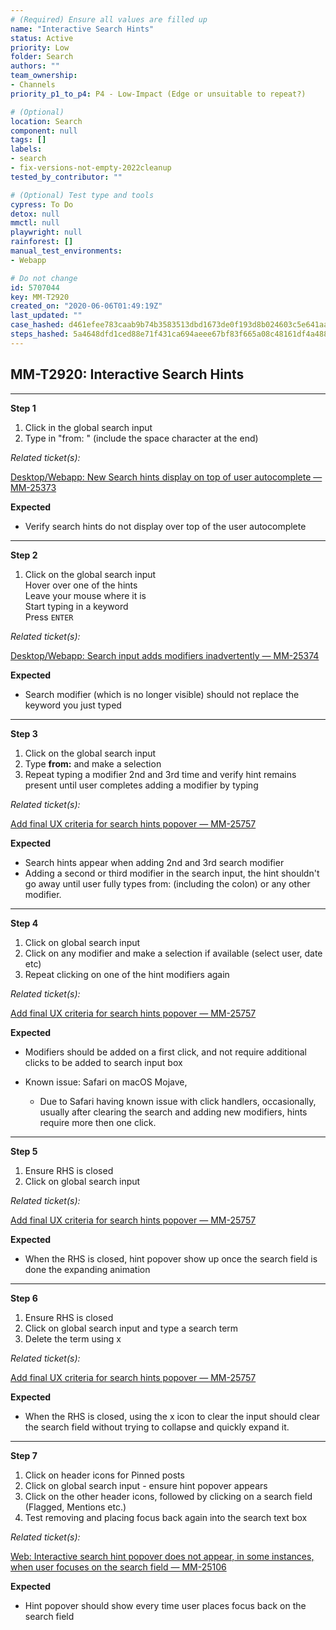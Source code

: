 ```yaml
---
# (Required) Ensure all values are filled up
name: "Interactive Search Hints"
status: Active
priority: Low
folder: Search
authors: ""
team_ownership:
- Channels
priority_p1_to_p4: P4 - Low-Impact (Edge or unsuitable to repeat?)

# (Optional)
location: Search
component: null
tags: []
labels:
- search
- fix-versions-not-empty-2022cleanup
tested_by_contributor: ""

# (Optional) Test type and tools
cypress: To Do
detox: null
mmctl: null
playwright: null
rainforest: []
manual_test_environments:
- Webapp

# Do not change
id: 5707044
key: MM-T2920
created_on: "2020-06-06T01:49:19Z"
last_updated: ""
case_hashed: d461efee783caab9b74b3583513dbd1673de0f193d8b024603c5e641aa765fefe62a35e4864c451a810abc0b18ea5063
steps_hashed: 5a4648dfd1ced88e71f431ca694aeee67bf83f665a08c48161df4a488527b15a01482a147e0e916ed01ebad33aca3f34
---
```


<!-- (Auto-generated) Based on frontmatter's "key" and "name" -->

## MM-T2920: Interactive Search Hints

---

**Step 1**

1. Click in the global search input
2. Type in "from: " (include the space character at the end)

_Related ticket(s):_

[Desktop/Webapp: New Search hints display on top of user autocomplete — MM-25373](https://mattermost.atlassian.net/browse/MM-25373)

**Expected**

- Verify search hints do not display over top of the user autocomplete

---

**Step 2**

1. Click on the global search input\
   Hover over one of the hints\
   Leave your mouse where it is\
   Start typing in a keyword\
   Press `ENTER`

_Related ticket(s):_

[Desktop/Webapp: Search input adds modifiers inadvertently — MM-25374](https://mattermost.atlassian.net/browse/MM-25374)

**Expected**

- Search modifier (which is no longer visible) should not replace the keyword you just typed

---

**Step 3**

1. Click on the global search input
2. Type **from:** and make a selection
3. Repeat typing a modifier 2nd and 3rd time and verify hint remains present until user completes adding a modifier by typing

_Related ticket(s):_

[Add final UX criteria for search hints popover — MM-25757](https://mattermost.atlassian.net/browse/MM-25757)

**Expected**

- Search hints appear when adding 2nd and 3rd search modifier
- Adding a second or third modifier in the search input, the hint shouldn't go away until user fully types from: (including the colon) or any other modifier.

---

**Step 4**

1. Click on global search input
2. Click on any modifier and make a selection if available (select user, date etc)
3. Repeat clicking on one of the hint modifiers again

_Related ticket(s):_

[Add final UX criteria for search hints popover — MM-25757](https://mattermost.atlassian.net/browse/MM-25757)

**Expected**

- Modifiers should be added on a first click, and not require additional clicks to be added to search input box

- Known issue: Safari on macOS Mojave,

  - Due to Safari having known issue with click handlers, occasionally, usually after clearing the search and adding new modifiers, hints require more then one click.

---

**Step 5**

1. Ensure RHS is closed
2. Click on global search input

_Related ticket(s):_

[Add final UX criteria for search hints popover — MM-25757](https://mattermost.atlassian.net/browse/MM-25757)

**Expected**

- When the RHS is closed, hint popover show up once the search field is done the expanding animation

---

**Step 6**

1. Ensure RHS is closed
2. Click on global search input and type a search term
3. Delete the term using x

_Related ticket(s):_

[Add final UX criteria for search hints popover — MM-25757](https://mattermost.atlassian.net/browse/MM-25757)

**Expected**

- When the RHS is closed, using the x icon to clear the input should clear the search field without trying to collapse and quickly expand it.

---

**Step 7**

1. Click on header icons for Pinned posts
2. Click on global search input - ensure hint popover appears
3. Click on the other header icons, followed by clicking on a search field (Flagged, Mentions etc.)
4. Test removing and placing focus back again into the search text box

_Related ticket(s):_

[Web: Interactive search hint popover does not appear, in some instances, when user focuses on the search field — MM-25106](https://mattermost.atlassian.net/browse/MM-25106)

**Expected**

- Hint popover should show every time user places focus back on the search field
